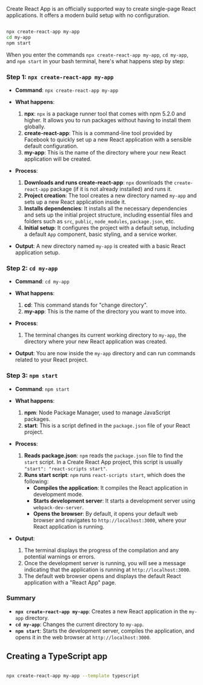 Create React App is an officially supported way to create single-page React applications. It offers a modern build setup with no configuration.


```bash

npx create-react-app my-app
cd my-app
npm start

```

When you enter the commands `npx create-react-app my-app`, `cd my-app`, and `npm start` in your bash terminal, here's what happens step by step:

### Step 1: `npx create-react-app my-app`

- **Command**: `npx create-react-app my-app`
- **What happens**:
  1. **npx**: `npx` is a package runner tool that comes with npm 5.2.0 and higher. It allows you to run packages without having to install them globally.
  2. **create-react-app**: This is a command-line tool provided by Facebook to quickly set up a new React application with a sensible default configuration.
  3. **my-app**: This is the name of the directory where your new React application will be created.

- **Process**:
  1. **Downloads and runs create-react-app**: `npx` downloads the `create-react-app` package (if it is not already installed) and runs it.
  2. **Project creation**: The tool creates a new directory named `my-app` and sets up a new React application inside it.
  3. **Installs dependencies**: It installs all the necessary dependencies and sets up the initial project structure, including essential files and folders such as `src`, `public`, `node_modules`, `package.json`, etc.
  4. **Initial setup**: It configures the project with a default setup, including a default `App` component, basic styling, and a service worker.

- **Output**: A new directory named `my-app` is created with a basic React application setup.

### Step 2: `cd my-app`

- **Command**: `cd my-app`
- **What happens**:
  1. **cd**: This command stands for "change directory".
  2. **my-app**: This is the name of the directory you want to move into.

- **Process**:
  1. The terminal changes its current working directory to `my-app`, the directory where your new React application was created.

- **Output**: You are now inside the `my-app` directory and can run commands related to your React project.

### Step 3: `npm start`

- **Command**: `npm start`
- **What happens**:
  1. **npm**: Node Package Manager, used to manage JavaScript packages.
  2. **start**: This is a script defined in the `package.json` file of your React project.

- **Process**:
  1. **Reads package.json**: `npm` reads the `package.json` file to find the `start` script. In a Create React App project, this script is usually `"start": "react-scripts start"`.
  2. **Runs start script**: `npm` runs `react-scripts start`, which does the following:
     - **Compiles the application**: It compiles the React application in development mode.
     - **Starts development server**: It starts a development server using `webpack-dev-server`.
     - **Opens the browser**: By default, it opens your default web browser and navigates to `http://localhost:3000`, where your React application is running.

- **Output**:
  1. The terminal displays the progress of the compilation and any potential warnings or errors.
  2. Once the development server is running, you will see a message indicating that the application is running at `http://localhost:3000`.
  3. The default web browser opens and displays the default React application with a "React App" page.

### Summary
- **`npx create-react-app my-app`**: Creates a new React application in the `my-app` directory.
- **`cd my-app`**: Changes the current directory to `my-app`.
- **`npm start`**: Starts the development server, compiles the application, and opens it in the web browser at `http://localhost:3000`.

## Creating a TypeScript app

```bash

npx create-react-app my-app --template typescript

```